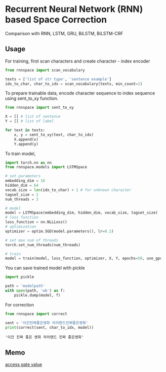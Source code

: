 # Recurrent Neural Network (RNN) based Space Correction

Comparison with RNN, LSTM, GRU, BiLSTM, BiLSTM-CRF

## Usage

For training, first scan characters and create character - index encoder

```python
from rnnspace import scan_vocabulary

texts = ['list of str type', 'sentence example']
idx_to_char, char_to_idx = scan_vocabulary(texts, min_count=1)
```

To prepare trainable data, encode character sequence to index sequence using sent_to_xy function.

```python
from rnnspace import sent_to_xy

X = [] # list of sentence
Y = [] # list of label

for text in texts:
    x, y = sent_to_xy(text, char_to_idx)
    X.append(x)
    Y.append(y)
```

To train model,

```python
import torch.nn as nn
from rnnspace.models import LSTMSpace

# set parameters
embedding_dim = 16
hidden_dim = 64
vocab_size = len(idx_to_char) + 1 # for unknown character
tagset_size = 2
num_threads = 3

# model
model = LSTMSpace(embedding_dim, hidden_dim, vocab_size, tagset_size)
# loss function
loss_function = nn.NLLLoss()
# optimization
optimizer = optim.SGD(model.parameters(), lr=0.1)

# set max num of threads
torch.set_num_threads(num_threads)

# train
model = train(model, loss_function, optimizer, X, Y, epochs=50, use_gpu=False)
```

You can save trained model with pickle

```python
import pickle

path = 'modelpath'
with open(path, 'wb') as f:
    pickle.dump(model, f)
```

For correction

```python
from rnnspace import correct

sent = '이건진짜좋은영화 라라랜드진짜좋은영화'
print(correct(sent, char_to_idx, model))
```

```
'이건 진짜 좋은 영화 라라랜드 진짜 좋은영화'
```

## Memo

[access gate value](https://discuss.pytorch.org/t/access-gates-of-lstm-gru/12399/4)
